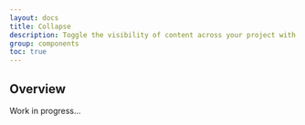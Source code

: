 ```yaml
---
layout: docs
title: Collapse
description: Toggle the visibility of content across your project with a few classes and our JavaScript plugins.
group: components
toc: true
---
```


## Overview

Work in progress...

